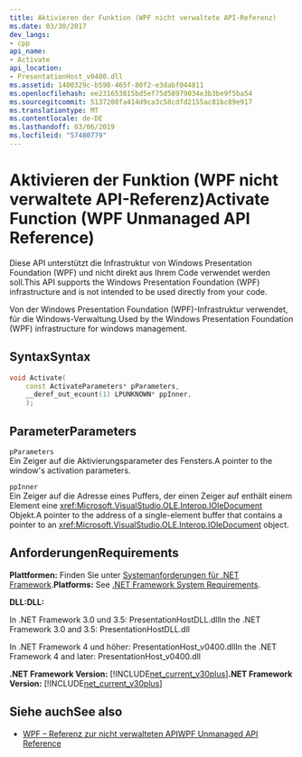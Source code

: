 ```yaml
---
title: Aktivieren der Funktion (WPF nicht verwaltete API-Referenz)
ms.date: 03/30/2017
dev_langs:
- cpp
api_name:
- Activate
api_location:
- PresentationHost_v0400.dll
ms.assetid: 1400329c-b598-465f-80f2-e3dabf044811
ms.openlocfilehash: ee231653815bd5ef75d58979034e3b3be9f5ba54
ms.sourcegitcommit: 5137208fa414d9ca3c58cdfd2155ac81bc89e917
ms.translationtype: MT
ms.contentlocale: de-DE
ms.lasthandoff: 03/06/2019
ms.locfileid: "57480779"
---
```

# <a name="activate-function-wpf-unmanaged-api-reference"></a><span data-ttu-id="e4695-102">Aktivieren der Funktion (WPF nicht verwaltete API-Referenz)</span><span class="sxs-lookup"><span data-stu-id="e4695-102">Activate Function (WPF Unmanaged API Reference)</span></span>

<span data-ttu-id="e4695-103">Diese API unterstützt die Infrastruktur von Windows Presentation Foundation (WPF) und nicht direkt aus Ihrem Code verwendet werden soll.</span><span class="sxs-lookup"><span data-stu-id="e4695-103">This API supports the Windows Presentation Foundation (WPF) infrastructure and is not intended to be used directly from your code.</span></span>

<span data-ttu-id="e4695-104">Von der Windows Presentation Foundation (WPF)-Infrastruktur verwendet, für die Windows-Verwaltung.</span><span class="sxs-lookup"><span data-stu-id="e4695-104">Used by the Windows Presentation Foundation (WPF) infrastructure for windows management.</span></span>

## <a name="syntax"></a><span data-ttu-id="e4695-105">Syntax</span><span class="sxs-lookup"><span data-stu-id="e4695-105">Syntax</span></span>

```cpp
void Activate(
    const ActivateParameters* pParameters,
    __deref_out_ecount(1) LPUNKNOWN* ppInner,
    );
```

## <a name="parameters"></a><span data-ttu-id="e4695-106">Parameter</span><span class="sxs-lookup"><span data-stu-id="e4695-106">Parameters</span></span>

`pParameters`\
<span data-ttu-id="e4695-107">Ein Zeiger auf die Aktivierungsparameter des Fensters.</span><span class="sxs-lookup"><span data-stu-id="e4695-107">A pointer to the window's activation parameters.</span></span>

`ppInner`\
<span data-ttu-id="e4695-108">Ein Zeiger auf die Adresse eines Puffers, der einen Zeiger auf enthält einem Element eine <xref:Microsoft.VisualStudio.OLE.Interop.IOleDocument> Objekt.</span><span class="sxs-lookup"><span data-stu-id="e4695-108">A pointer to the address of a single-element buffer that contains a pointer to an <xref:Microsoft.VisualStudio.OLE.Interop.IOleDocument> object.</span></span>

## <a name="requirements"></a><span data-ttu-id="e4695-109">Anforderungen</span><span class="sxs-lookup"><span data-stu-id="e4695-109">Requirements</span></span>

<span data-ttu-id="e4695-110">**Plattformen:** Finden Sie unter [Systemanforderungen für .NET Framework](../../get-started/system-requirements.md).</span><span class="sxs-lookup"><span data-stu-id="e4695-110">**Platforms:** See [.NET Framework System Requirements](../../get-started/system-requirements.md).</span></span>

<span data-ttu-id="e4695-111">**DLL:**</span><span class="sxs-lookup"><span data-stu-id="e4695-111">**DLL:**</span></span>

<span data-ttu-id="e4695-112">In .NET Framework 3.0 und 3.5: PresentationHostDLL.dll</span><span class="sxs-lookup"><span data-stu-id="e4695-112">In the .NET Framework 3.0 and 3.5: PresentationHostDLL.dll</span></span>

<span data-ttu-id="e4695-113">In .NET Framework 4 und höher: PresentationHost_v0400.dll</span><span class="sxs-lookup"><span data-stu-id="e4695-113">In the .NET Framework 4 and later: PresentationHost_v0400.dll</span></span>

<span data-ttu-id="e4695-114">**.NET Framework Version:** [!INCLUDE[net_current_v30plus](../../../../includes/net-current-v30plus-md.md)]</span><span class="sxs-lookup"><span data-stu-id="e4695-114">**.NET Framework Version:** [!INCLUDE[net_current_v30plus](../../../../includes/net-current-v30plus-md.md)]</span></span>

## <a name="see-also"></a><span data-ttu-id="e4695-115">Siehe auch</span><span class="sxs-lookup"><span data-stu-id="e4695-115">See also</span></span>

- [<span data-ttu-id="e4695-116">WPF – Referenz zur nicht verwalteten API</span><span class="sxs-lookup"><span data-stu-id="e4695-116">WPF Unmanaged API Reference</span></span>](wpf-unmanaged-api-reference.md)
